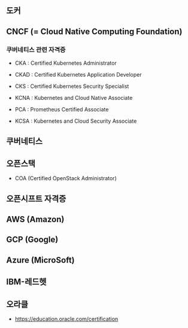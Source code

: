 

## 도커 


## CNCF (= Cloud Native Computing Foundation)

### 쿠버네티스 관련 자격증 

- CKA  : Certified Kubernetes Administrator

- CKAD : Certified Kubernetes Application Developer

- CKS : Certified Kubernetes Security Specialist

- KCNA : Kubernetes and Cloud Native Associate

- PCA : Prometheus Certified Associate

- KCSA : Kubernetes and Cloud Security Associate




## 쿠버네티스 

## 오픈스택 

- COA (Certified OpenStack Administrator)


## 오픈시프트 자격증 


## AWS (Amazon)

## GCP (Google)

## Azure (MicroSoft)

## IBM-레드헷


## 오라클 

- https://education.oracle.com/certification